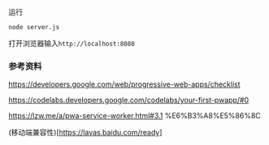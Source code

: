 运行
```
node server.js
```

打开浏览器输入`http://localhost:8080`


### 参考资料
https://developers.google.com/web/progressive-web-apps/checklist

https://codelabs.developers.google.com/codelabs/your-first-pwapp/#0

https://lzw.me/a/pwa-service-worker.html#3.1 %E6%B3%A8%E5%86%8C

(移动端兼容性)[https://lavas.baidu.com/ready]